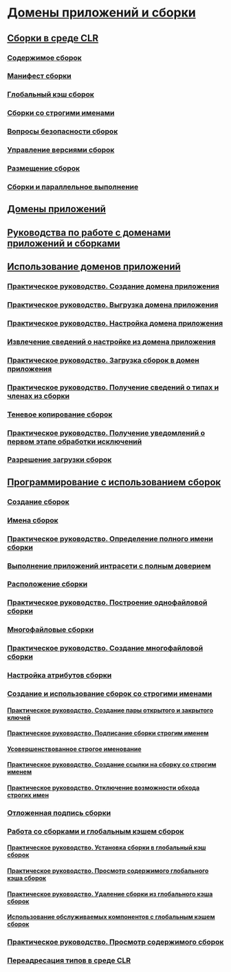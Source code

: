 # [Домены приложений и сборки](index.md)
## [Сборки в среде CLR](assemblies-in-the-common-language-runtime.md)
### [Содержимое сборок](assembly-contents.md)
### [Манифест сборки](assembly-manifest.md)
### [Глобальный кэш сборок](gac.md)
### [Сборки со строгими именами](strong-named-assemblies.md)
### [Вопросы безопасности сборок](assembly-security-considerations.md)
### [Управление версиями сборок](assembly-versioning.md)
### [Размещение сборок](assembly-placement.md)
### [Сборки и параллельное выполнение](assemblies-and-side-by-side-execution.md)
## [Домены приложений](application-domains.md)
## [Руководства по работе с доменами приложений и сборками](application-domains-and-assemblies-how-to-topics.md)
## [Использование доменов приложений](use.md)
### [Практическое руководство. Создание домена приложения](how-to-create-an-application-domain.md)
### [Практическое руководство. Выгрузка домена приложения](how-to-unload-an-application-domain.md)
### [Практическое руководство. Настройка домена приложения](how-to-configure-an-application-domain.md)
### [Извлечение сведений о настройке из домена приложения](retrieve-setup-information.md)
### [Практическое руководство. Загрузка сборок в домен приложения](how-to-load-assemblies-into-an-application-domain.md)
### [Практическое руководство. Получение сведений о типах и членах из сборки](how-to-obtain-type-and-member-information-from-an-assembly.md)
### [Теневое копирование сборок](shadow-copy-assemblies.md)
### [Практическое руководство. Получение уведомлений о первом этапе обработки исключений](how-to-receive-first-chance-exception-notifications.md)
### [Разрешение загрузки сборок](resolve-assembly-loads.md)
## [Программирование с использованием сборок](programming-with-assemblies.md)
### [Создание сборок](create-assemblies.md)
### [Имена сборок](assembly-names.md)
### [Практическое руководство. Определение полного имени сборки](how-to-determine-assembly-fully-qualified-name.md)
### [Выполнение приложений интрасети с полным доверием](running-intranet-applications-in-full-trust.md)
### [Расположение сборки](assembly-location.md)
### [Практическое руководство. Построение однофайловой сборки](how-to-build-a-single-file-assembly.md)
### [Многофайловые сборки](multifile-assemblies.md)
### [Практическое руководство. Создание многофайловой сборки](how-to-build-a-multifile-assembly.md)
### [Настройка атрибутов сборки](set-assembly-attributes.md)
### [Создание и использование сборок со строгими именами](create-and-use-strong-named-assemblies.md)
#### [Практическое руководство. Создание пары открытого и закрытого ключей](how-to-create-a-public-private-key-pair.md)
#### [Практическое руководство. Подписание сборки строгим именем](how-to-sign-an-assembly-with-a-strong-name.md)
#### [Усовершенствованное строгое именование](enhanced-strong-naming.md)
#### [Практическое руководство. Создание ссылки на сборку со строгим именем](how-to-reference-a-strong-named-assembly.md)
#### [Практическое руководство. Отключение возможности обхода строгих имен](how-to-disable-the-strong-name-bypass-feature.md)
### [Отложенная подпись сборки](delay-sign-assembly.md)
### [Работа со сборками и глобальным кэшем сборок](working-with-assemblies-and-the-gac.md)
#### [Практическое руководство. Установка сборки в глобальный кэш сборок](how-to-install-an-assembly-into-the-gac.md)
#### [Практическое руководство. Просмотр содержимого глобального кэша сборок](how-to-view-the-contents-of-the-gac.md)
#### [Практическое руководство. Удаление сборки из глобального кэша сборок](how-to-remove-an-assembly-from-the-gac.md)
#### [Использование обслуживаемых компонентов с глобальным кэшем сборок](use-serviced-components-with-the-gac.md)
### [Практическое руководство. Просмотр содержимого сборок](how-to-view-assembly-contents.md)
### [Переадресация типов в среде CLR](type-forwarding-in-the-common-language-runtime.md)
